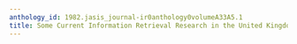 ```yaml
---
anthology_id: 1982.jasis_journal-ir0anthology0volumeA33A5.1
title: Some Current Information Retrieval Research in the United Kingdom
---
```

